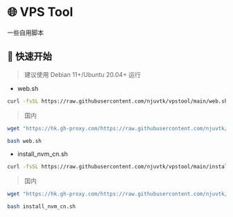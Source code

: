 # 🌐 VPS Tool

一些自用脚本

## 🚀 快速开始

> 建议使用 Debian 11+/Ubuntu 20.04+ 运行

- web.sh

```bash
curl -fsSL https://raw.githubusercontent.com/njuvtk/vpstool/main/web.sh | bash
```

> 国内
```bash
wget "https://hk.gh-proxy.com/https://raw.githubusercontent.com/njuvtk/vpstool/main/web.sh"

bash web.sh
```

- install_nvm_cn.sh

```bash
curl -fsSL https://raw.githubusercontent.com/njuvtk/vpstool/main/install_nvm_cn.sh | bash
```

> 国内
```bash
wget "https://hk.gh-proxy.com/https://raw.githubusercontent.com/njuvtk/vpstool/main/install_nvm_cn.sh"

bash install_nvm_cn.sh
```
